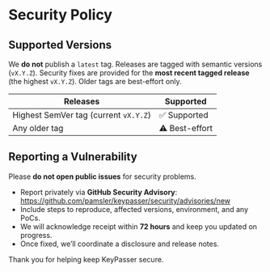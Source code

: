 # Security Policy

## Supported Versions

We **do not** publish a `latest` tag. Releases are tagged with semantic versions
(`vX.Y.Z`). Security fixes are provided for the **most recent tagged release**
(the highest `vX.Y.Z`). Older tags are best-effort only.

| Releases                                   | Supported        |
|--------------------------------------------|------------------|
| Highest SemVer tag (current `vX.Y.Z`)      | ✅ Supported     |
| Any older tag                               | ⚠️ Best-effort   |


## Reporting a Vulnerability
Please **do not open public issues** for security problems.

- Report privately via **GitHub Security Advisory**:  
  https://github.com/pamsler/keypasser/security/advisories/new
- Include steps to reproduce, affected versions, environment, and any PoCs.
- We will acknowledge receipt within **72 hours** and keep you updated on progress.
- Once fixed, we’ll coordinate a disclosure and release notes.

Thank you for helping keep KeyPasser secure.
